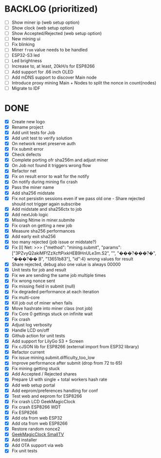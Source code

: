 # BACKLOG (prioritized)

- [ ] Show miner ip (web setup option)
- [ ] Show clock (web setup option)
- [ ] Show Accepted/Rejected (web setup option)
- [ ] New mining ui
- [ ] Fix blinking
- [ ] Miner `from` value needs to be handled
- [ ] ESP32-S3 led
- [ ] Led brightness
- [ ] Increase to, at least, 20kH/s for ESP8266
- [ ] Add support for .66 inch OLED
- [ ] Add mDNS support to discover Main node
- [ ] Introduce proxy mining Main + Nodes to split the nonce in count(nodes)
- [ ] Migrate to IDF

# DONE

- [x] Create new logo
- [x] Rename project
- [x] Add unit tests for Job
- [x] Add unit test to verify solution
- [x] On network reset preserve auth
- [x] Fix submit error
- [x] Check defects
- [x] Complete porting ofr sha256m and adjust miner
- [x] On Job not found it triggers wrong flow
- [x] Refactor net
- [x] Fix on result error to wait for the notify
- [x] On notify during mining fix crash
- [x] Pass the miner name
- [x] Add sha256 midstate
- [x] Fix not persistin sessions even if we pass old one - Share rejected should not trigger again subscribe
- [x] Add midstate and sha256ctx to job
- [x] Add nextJob logic
- [x] Missing Ntime in miner.submite
- [x] Fix crash on getting a new job
- [x] Measure sha256 performances
- [x] Add early exit sha256
- [x] too many rejected (job issue or midstate?)
- [x] Fix [I] Net: >>> {"method": "mining.submit", "params": ["3PZvyQ2akiMFfZzXcftPixkHEB9HnULe3m.S2", "", "���?���?�", "���?�� B", "13651b83"], "id":4} wrong values for result
- [x] Share rejected, debug also one value is always 00000
- [x] Unit tests for job and result
- [x] Fix we are sending the same job multiple times
- [x] Fix wrong nonce sent
- [x] Fix missing field in submit (null)
- [x] Fix degraded performance at each iteration
- [x] Fix multi-core
- [x] Kill job out of miner when fails
- [x] Move hashrate into miner class (not job)
- [x] Fix Core 0 gettings stuck on infinite wait
- [x] Fix crash
- [x] Adjust log verbosity
- [x] Handle LCD on/off
- [x] Github action for unit tests
- [x] Add support for LilyGo S3 + Screen
- [x] Fix cJSON lib for ESP8266 (external import from ESP32 library)
- [x] Refactor current
- [x] Fix issue mining.submit.difficulty_too_low
- [x] Improve performance after submit (drop from 72 to 65)
- [x] Fix mining getting stuck
- [x] Add Accepted / Rejected shares
- [x] Prepare UI with single + total workers hash rate
- [x] Add web setup portal
- [x] Add eeprom/preferences handling for conf
- [x] Test web and eeprom for ESP8266
- [x] Fix crash LCD GeekMagicClock
- [x] Fix crash ESP8266 WDT
- [x] Fix ESP8266
- [x] Add ota from web ESP32
- [x] Add ota from web ESP8266
- [x] Restore random nonce2
- [x] [GeekMagicClock SmallTV](https://github.com/GeekMagicClock/smalltv/issues/4)
- [x] Add installer
- [x] Add OTA support via web
- [x] Fix unit tests
